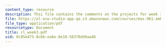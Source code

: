 ```yaml
---
content_type: resource
description: Thsi file contains the comments on the projects for week 3 by the student.
file: https://ol-ocw-studio-app-qa.s3.amazonaws.com/courses/mas-961-ambient-intelligence-spring-2005/0c05e4758c6bea6e8e1058370dd9aa46_cl_week3.pdf
file_type: application/pdf
resourcetype: Document
title: cl_week3.pdf
uid: 0c05e475-8c6b-ea6e-8e10-58370dd9aa46
---
```

